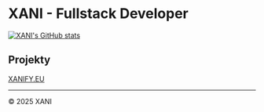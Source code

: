 # XANI - Fullstack Developer

[![XANI's GitHub stats](https://github-readme-stats.vercel.app/api?username=ogxani?theme=dark)](https://github.com/anuraghazra/github-readme-stats)

## Projekty

[XANIFY.EU](https://xanify.eu/)

---

© 2025 XANI
